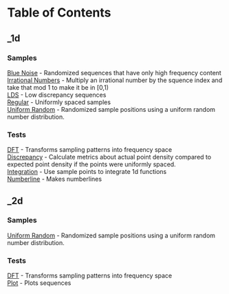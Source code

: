 # Table of Contents

## _1d

### Samples

[Blue Noise](output/_1d/samples/blue_noise/page.md) - Randomized sequences that have only high frequency content  
[Irrational Numbers](output/_1d/samples/irrational_numbers/page.md) - Multiply an irrational number by the squence index and take that mod 1 to make it be in [0,1)  
[LDS](output/_1d/samples/lds/page.md) - Low discrepancy sequences  
[Regular](output/_1d/samples/regular/page.md) - Uniformly spaced samples  
[Uniform Random](output/_1d/samples/uniform_random/page.md) - Randomized sample positions using a uniform random number distribution.  
### Tests

[DFT](output/_1d/tests/dft/page.md) - Transforms sampling patterns into frequency space  
[Discrepancy](output/_1d/tests/discrepancy/page.md) - Calculate metrics about actual point density compared to expected point density if the points were uniformly spaced.  
[Integration](output/_1d/tests/integration/page.md) - Use sample points to integrate 1d functions  
[Numberline](output/_1d/tests/numberline/page.md) - Makes numberlines  
## _2d

### Samples

[Uniform Random](output/_2d/samples/uniform_random/page.md) - Randomized sample positions using a uniform random number distribution.  
### Tests

[DFT](output/_2d/tests/dft/page.md) - Transforms sampling patterns into frequency space  
[Plot](output/_2d/tests/plot/page.md) - Plots sequences  

